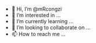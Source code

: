 - 👋 Hi, I’m @mRcongzi
- 👀 I’m interested in ...
- 🌱 I’m currently learning ...
- 💞️ I’m looking to collaborate on ...
- 📫 How to reach me ...

<!---
mRcongzi/mRcongzi is a ✨ special ✨ repository because its `README.md` (this file) appears on your GitHub profile.
You can click the Preview link to take a look at your changes.
--->

